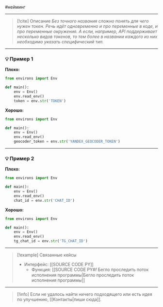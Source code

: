 #нейминг 
***

> [!cite] Описание
>_Без точного названия сложно понять для чего нужен токен. Речь идёт одновременно и про переменные в коде, и про переменные окружения.
А если, например, API поддерживает несколько видов токенов, то тем более в названии каждого из них необходимо указать специфический тип._

***
### 💡 Пример 1


**Плохо:**
```python
from environs import Env

def main():
	env = Env()
	env.read_env()
	token = env.str('TOKEN')
```

**Хорошо:**
```python
from environs import Env

def main():
	env = Env()
	env.read_env()
	geocoder_token = env.str('YANDEX_GEOCODER_TOKEN')
```

***
### 💡 Пример 2


**Плохо:**
```python
from environs import Env

def main():
	env = Env()
	env.read_env()
	chat_id = env.str('CHAT_ID')
```

**Хорошо:**
```python
from environs import Env

def main():
	env = Env()
	env.read_env()
	tg_chat_id = env.str('TG_CHAT_ID')
```

***

> [!example] Связанные кейсы
>- Интерфейс: [[SOURCE CODE PY]]
>	- Функция: [[SOURCE CODE PY#𝑓 Бегло проследить поток исполнения программы|Бегло проследить поток исполнения программы]]

***

> [!info]
> Если не удалось найти ничего подходящего или есть идея по улучшению, [[Контакты|пиши сюда]].
